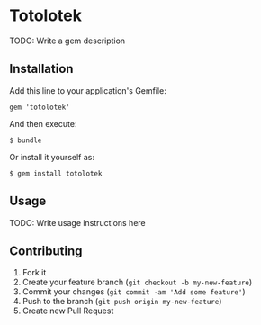 # Totolotek

TODO: Write a gem description

## Installation

Add this line to your application's Gemfile:

    gem 'totolotek'

And then execute:

    $ bundle

Or install it yourself as:

    $ gem install totolotek

## Usage

TODO: Write usage instructions here

## Contributing

1. Fork it
2. Create your feature branch (`git checkout -b my-new-feature`)
3. Commit your changes (`git commit -am 'Add some feature'`)
4. Push to the branch (`git push origin my-new-feature`)
5. Create new Pull Request
